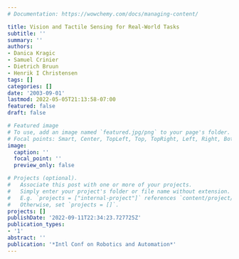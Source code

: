 ```yaml
---
# Documentation: https://wowchemy.com/docs/managing-content/

title: Vision and Tactile Sensing for Real-World Tasks
subtitle: ''
summary: ''
authors:
- Danica Kragic
- Samuel Crinier
- Dietrich Bruun
- Henrik I Christensen
tags: []
categories: []
date: '2003-09-01'
lastmod: 2022-05-05T21:13:58-07:00
featured: false
draft: false

# Featured image
# To use, add an image named `featured.jpg/png` to your page's folder.
# Focal points: Smart, Center, TopLeft, Top, TopRight, Left, Right, BottomLeft, Bottom, BottomRight.
image:
  caption: ''
  focal_point: ''
  preview_only: false

# Projects (optional).
#   Associate this post with one or more of your projects.
#   Simply enter your project's folder or file name without extension.
#   E.g. `projects = ["internal-project"]` references `content/project/deep-learning/index.md`.
#   Otherwise, set `projects = []`.
projects: []
publishDate: '2022-09-11T22:34:23.727725Z'
publication_types:
- '1'
abstract: ''
publication: '*Intl Conf on Robotics and Automation*'
---
```

